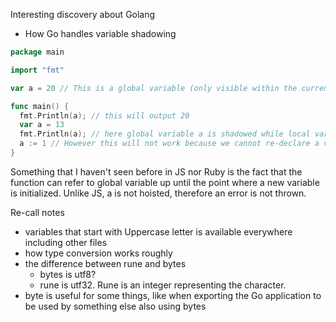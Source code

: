 Interesting discovery about Golang

- How Go handles variable shadowing

```go
package main 

import "fmt"

var a = 20 // This is a global variable (only visible within the current file)

func main() {
  fmt.Println(a); // this will output 20 
  var a = 13
  fmt.Println(a); // here global variable a is shadowed while local variable a on line 14 is referenced. 
  a := 1 // However this will not work because we cannot re-declare a variable that has been declared in the block scope  
}
```

Something that I haven't seen before in JS nor Ruby is the fact that the function can refer to global variable up until the point where a new variable is initialized. 
Unlike JS, a is not hoisted, therefore an error is not thrown. 

Re-call notes 

- variables that start with Uppercase letter is available everywhere including other files 
- how type conversion works roughly 
- the difference between rune and bytes
  - bytes is utf8? 
  - rune is utf32. Rune is an integer representing the character. 
- byte is useful for some things, like when exporting the Go application to be used by something else also using bytes 
